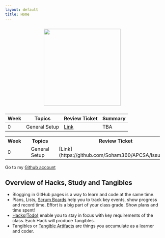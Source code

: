```yaml
---
layout: default
title: Home
---
```


<p class="center1">
  <img src="{{ site.baseurl }}/images/Soham_Kamat_-_Am_Lit_1_Introduction_of_Me.png" width=250px/>
</p>

<style>
  .center1 {
    margin: auto;
    width: 50%;
    padding: 10px;
    }
</style>


| Week | Topics | Review Ticket | Summary |
|-|-|-|-|
| 0 | General Setup | [Link](https://github.com/Soham360/APCSA/issues/1) | TBA |



<table style="margin-left: auto; margin-right: auto;">
  <tr><th>Week</th> <th></th> <th>Topics</th> <th></th> <th>Review Ticket</th> <th></th> <th>Summary</th> <th></th></tr>
  <tr><td>0</td> <td></td> <td>General Setup</td> <td></td> <td>[Link](https://github.com/Soham360/APCSA/issues/1)</td> <td></td> <td>TBA</td> <td></td></tr>
</table>

Go to my [Github account](https://github.com/Soham360)

## Overview of Hacks, Study and Tangibles
- Blogging in GitHub pages is a way to learn and code at the same time. 
- Plans, Lists, [Scrum Boards](https://clickup.com/blog/scrum-board/) help you to track key events, show progress and record time.  Effort is a big part of your class grade.  Show plans and time spent!
- [Hacks(Todo)](https://levelup.gitconnected.com/six-ultimate-daily-hacks-for-every-programmer-60f5f10feae) enable you to stay in focus with key requirements of the class.  Each Hack will produce Tangibles.
- Tangibles or [Tangible Artifacts](https://en.wikipedia.org/wiki/Artifact_(software_development)) are things you accumulate as a learner and coder. 
